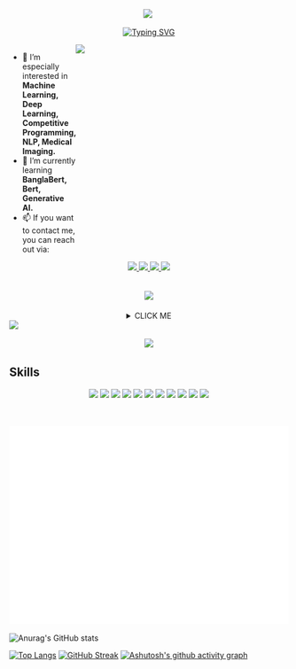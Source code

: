 
<div align="center"><img  src="https://github.com/Anmol-Baranwal/Cool-GIFs-For-GitHub/assets/74038190/7bb1e704-6026-48f9-8435-2f4d40101348" width="100">&nbsp;</div>
<p align="center" dir="auto"><a href="https://git.io/typing-svg"><img src="https://readme-typing-svg.demolab.com?font=Fira+Code&weight=500&size=22&pause=750&color=F7481F&center=true&vCenter=true&width=435&lines=Hey+!+I+am+Md.+Zobayer+Ibna+Kabir;Welcome+to+my+profile" alt="Typing SVG" /></a></p>

<div style="display: flex;">
  <div >
    <ul>
      <li>👀 I’m especially interested in <strong>Machine Learning, Deep Learning, <br>
        Competitive Programming, NLP, Medical Imaging.</strong></li>
      <li>🌱 I’m currently learning <strong>BanglaBert, Bert, Generative AI.</strong></li>
      <li>📫 If you want to contact me, you can reach out via:</li>
    </ul>
  </div>
  <div >
    <img align="right" src="https://user-images.githubusercontent.com/74038190/212749447-bfb7e725-6987-49d9-ae85-2015e3e7cc41.gif" width="550">
  </div>
</div>

<div align="center" dir="auto">
<a href="mailto:ibnakabir081@gmail.com">
    <img src="https://camo.githubusercontent.com/71a0f4bfcf1f2220e2b1c246ac2ee681c47ee914d1c1f0e27a0e6c9ac2e9f134/68747470733a2f2f696d672e736869656c64732e696f2f62616467652f476d61696c2d4431343833363f7374796c653d666f722d7468652d6261646765266c6f676f3d676d61696c266c6f676f436f6c6f723d7768697465" data-canonical-src="https://img.shields.io/badge/Gmail-D14836?style=for-the-badge&amp;logo=gmail&amp;logoColor=white" style="max-width: 100%;">
</a>
<a href="https://www.linkedin.com/in/md-zobayer-ibna-kabir-aab692211/" rel="nofollow">
    <img src="https://camo.githubusercontent.com/591c02e8ff595d43e0b35b1b29aed639a7154b959cd8f8c854b9e176d885b094/68747470733a2f2f696d672e736869656c64732e696f2f62616467652f4c696e6b6564496e2d3030373742353f7374796c653d666f722d7468652d6261646765266c6f676f3d6c696e6b6564696e266c6f676f436f6c6f723d7768697465" data-canonical-src="https://img.shields.io/badge/LinkedIn-0077B5?style=for-the-badge&amp;logo=linkedin&amp;logoColor=white" style="max-width: 100%;">
</a>
<a href="https://scholar.google.com/citations?view_op=list_works&hl=en&user=eYSt2oUAAAAJ" rel="nofollow">
    <img src="https://camo.githubusercontent.com/23a70b7574b14fad130723ac29d74564f6191fac0a67ce8e07f27f1bf0f440cc/68747470733a2f2f696d672e736869656c64732e696f2f62616467652f476f6f676c652532305363686f6c61722d3130303030303f7374796c653d666f722d7468652d6261646765266c6f676f3d476f6f676c655363686f6c6172266c6f676f436f6c6f723d77686974652626636f6c6f723d303138314646" data-canonical-src="https://img.shields.io/badge/Google%20Scholar-100000?style=for-the-badge&amp;logo=GoogleScholar&amp;logoColor=white&amp;&amp;color=0181FF" style="max-width: 100%;">
</a>
<a href="https://www.researchgate.net/profile/Md-Zobayer-Ibna-Kabir" rel="nofollow">
    <img src="https://camo.githubusercontent.com/958229522d34ed962434b9e384498ac07d6af4f1a4550b57fa27a66321103113/68747470733a2f2f696d672e736869656c64732e696f2f62616467652f5265736561726368476174652d3130303030303f7374796c653d666f722d7468652d6261646765266c6f676f3d726573656172636867617465266c6f676f436f6c6f723d7768697465" data-canonical-src="https://img.shields.io/badge/ResearchGate-100000?style=for-the-badge&amp;logo=researchgate&amp;logoColor=white" style="max-width: 100%;">
</a>

</div>
<br><br>
<div align="center" dir="auto"><img src="https://user-images.githubusercontent.com/74038190/212284115-f47cd8ff-2ffb-4b04-b5bf-4d1c14c0247f.gif" width="500">
<br><br></div>


<div align="center" dir="auto">
<details><summary>CLICK ME</summary>
<p>
   
   
```ruby
     `Just one small positive thought in the morning can change your whole day!`
```
   
   
</p>
</details>
</div>
<div dir='auto'>
   <img src="https://github-profile-trophy.vercel.app/?username=ZobayerAkib&amp;theme=algolia&amp;no-frame=true&amp;no-bg=true&amp;row=1&amp;column=7">
   </div>
<div>

<div align="center" dir="auto">
<p >
<a target="_blank">
 <img src="https://komarev.com/ghpvc/?username=ZobayerAkib" data-canonical-src="https://komarev.com/ghpvc/?username=ZobayerAkib&style=for-the-badge" style="max-width:100%">
</a>
</p>
</div>

 
## Skills 

<div align="center">
<img src="https://user-images.githubusercontent.com/74038190/212257472-08e52665-c503-4bd9-aa20-f5a4dae769b5.gif" width="60">
    <img src="https://user-images.githubusercontent.com/74038190/212257468-1e9a91f1-b626-4baa-b15d-5c385dfa7ed2.gif" width="60">
<img src="https://user-images.githubusercontent.com/74038190/212257454-16e3712e-945a-4ca2-b238-408ad0bf87e6.gif" width="60">


<img src="https://user-images.githubusercontent.com/74038190/212257465-7ce8d493-cac5-494e-982a-5a9deb852c4b.gif" width="60">
<img src="https://user-images.githubusercontent.com/74038190/212281756-450d3ffa-9335-4b98-a965-db8a18fee927.gif" width="60">
<img src="https://user-images.githubusercontent.com/74038190/212280805-9bcb336b-8c55-46a8-abf8-ff286ab55472.gif" width="60">


  <img src="https://github.com/Anmol-Baranwal/Cool-GIFs-For-GitHub/assets/74038190/29fd6286-4e7b-4d6c-818f-c4765d5e39a9" width="60">

<img src="https://github.com/Anmol-Baranwal/Cool-GIFs-For-GitHub/assets/74038190/67f477ed-6624-42da-99f0-1a7b1a16eecb" width="60">
<img src="https://user-images.githubusercontent.com/74038190/212281775-b468df30-4edc-4bf8-a4ee-f52e1aaddc86.gif" width="60">
<img src="https://github.com/Anmol-Baranwal/Cool-GIFs-For-GitHub/assets/74038190/de038172-e903-4951-926c-755878deb0b4" width="60">
<img src="https://github.com/Anmol-Baranwal/Cool-GIFs-For-GitHub/assets/74038190/e0d299f2-767c-4c21-bd49-90f2a19f1a78" width="60">

</div>
<br><br> 

![](https://raw.githubusercontent.com/ZobayerAkib/cf-stats/main/output/light_card.svg)

![Anurag's GitHub stats](https://github-readme-stats.vercel.app/api?username=ZobayerAkib&show_icons=true&theme=radical)
   
[![Top Langs](https://github-readme-stats.vercel.app/api/top-langs/?username=ZobayerAkib&layout=donut)](https://github.com/anuraghazra/github-readme-stats)
 [![GitHub Streak](https://streak-stats.demolab.com/?user=ZobayerAkib&&theme=blueberry&&hide_border=true)](https://git.io/streak-stats) 
[![Ashutosh's github activity graph](https://github-readme-activity-graph.vercel.app/graph?username=ZobayerAkib&theme=dracula)](https://github.com/ashutosh00710/github-readme-activity-graph)
 

<!---
ZobayerAkib/ZobayerAkib is a ✨ special ✨ repository because its `README.md` (this file) appears on your GitHub profile.
You can click the Preview link to take a look at your changes.
--->
